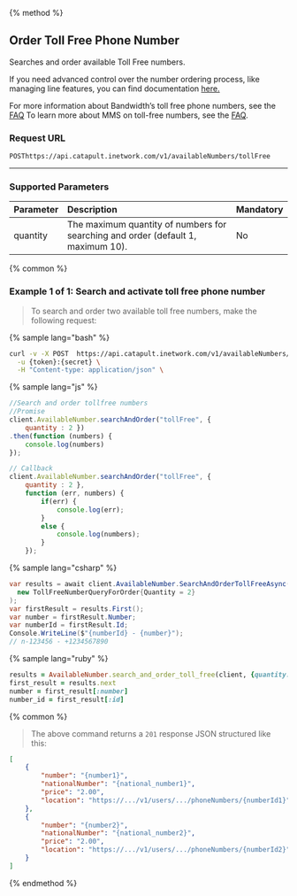 {% method %}

## Order Toll Free Phone Number
Searches and order available Toll Free numbers.

<aside class="alert general">
<p>
If you need advanced control over the number ordering process, like managing line features, you can find documentation <a href="http://dev.bandwidth.com/docs/phone-numbers/">here.</a>
</p>
</aside>

For more information about Bandwidth’s toll free phone numbers, see the <a href="http://dev.bandwidth.com/faq/#voice">FAQ</a>
To learn more about MMS on toll-free numbers, see the [FAQ](http://dev.bandwidth.com/faq/messaging/tollfreeMMS.html).

### Request URL
<code class="post">POST</code>`https://api.catapult.inetwork.com/v1/availableNumbers/tollFree`

---

### Supported Parameters

| Parameter | Description                                                                      | Mandatory |
|:----------|:---------------------------------------------------------------------------------|:----------|
| quantity  | The maximum quantity of numbers for searching and order (default 1, maximum 10). | No        |

{% common %}

### Example 1 of 1: Search and activate toll free phone number
> To search and order two available toll free numbers, make the following request:

{% sample lang="bash" %}

```bash
curl -v -X POST  https://api.catapult.inetwork.com/v1/availableNumbers/tollFree?quantity=2 \
  -u {token}:{secret} \
  -H "Content-type: application/json" \
```

{% sample lang="js" %}


```js
//Search and order tollfree numbers
//Promise
client.AvailableNumber.searchAndOrder("tollFree", {
	quantity : 2 })
.then(function (numbers) {
	console.log(numbers)
});

// Callback
client.AvailableNumber.searchAndOrder("tollFree", {
	quantity : 2 },
	function (err, numbers) {
		if(err) {
			console.log(err);
		}
		else {
			console.log(numbers);
		}
	});
  ```


{% sample lang="csharp" %}

```csharp
var results = await client.AvailableNumber.SearchAndOrderTollFreeAsync(
  new TollFreeNumberQueryForOrder{Quantity = 2}
);
var firstResult = results.First();
var number = firstResult.Number;
var numberId = firstResult.Id;
Console.WriteLine($"{numberId} - {number}");
// n-123456 - +1234567890
```
{% sample lang="ruby" %}


```ruby
results = AvailableNumber.search_and_order_toll_free(client, {quantity: 2})
first_result = results.next
number = first_result[:number]
number_id = first_result[:id]

```

{% common %}

> The above command returns a `201` response JSON structured like this:

```json
[
    {
        "number": "{number1}",
        "nationalNumber": "{national_number1}",
        "price": "2.00",
        "location": "https://.../v1/users/.../phoneNumbers/{numberId1}"
    },
    {
        "number": "{number2}",
        "nationalNumber": "{national_number2}",
        "price": "2.00",
        "location": "https://.../v1/users/.../phoneNumbers/{numberId2}"
    }
]
```
{% endmethod %}
